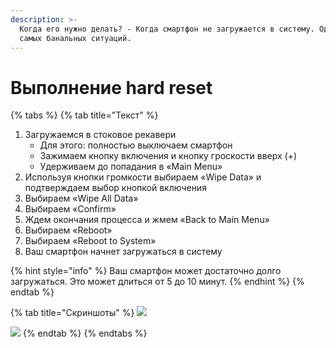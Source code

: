 ```yaml
---
description: >-
  Когда его нужно делать? - Когда смартфон не загружается в систему. Одна из
  самых банальных ситуаций.
---
```


# Выполнение hard reset

{% tabs %}
{% tab title="Текст" %}
1. Загружаемся в стоковое рекавери
   * Для этого: полностью выключаем смартфон
   * Зажимаем кнопку включения и кнопку гроскости вверх (+)
   * Удерживаем до попадания в «Main Menu»
2. Используя кнопки громкости выбираем «Wipe Data» и подтверждаем выбор кнопкой включения
3. Выбираем «Wipe All Data»
4. Выбираем «Confirm»
5. Ждем окончания процесса и жмем «Back to Main Menu»
6. Выбираем «Reboot»
7. Выбираем «Reboot to System»
8.  Ваш смартфон начнет загружаться в систему



{% hint style="info" %}
Ваш смартфон может достаточно долго загружаться. Это может длиться от 5 до 10 минут.
{% endhint %}
{% endtab %}

{% tab title="Скриншоты" %}
![](https://telegra.ph/file/5f5a29ccc5a13b3e8f700.jpg)

![](https://telegra.ph/file/a624ae926a3d902856d38.jpg)
{% endtab %}
{% endtabs %}
